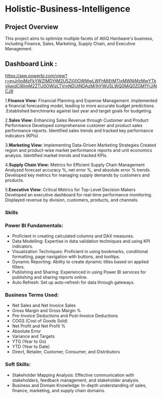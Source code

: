 # Holistic-Business-Intelligence
## Project Overview
This project aims to optimize multiple facets of AtliQ Hardware's business, including Finance, Sales, Marketing, Supply Chain, and Executive Management.

## Dashboard Link :
https://app.powerbi.com/view?r=eyJrIjoiMzFkYWZlMDYtM2U5Zi00OWMwLWFhMjEtMTIxMWNjMzMwYTkyIiwidCI6ImM2ZTU0OWIzLTVmNDUtNDAzMi1hYWU5LWQ0MjQ0ZGM1YjJjNCJ9


1.**Finance View:** Financial Planning and Expense Management
.Implemented a financial forecasting model, leading to more accurate budget predictions.
.Established benchmarks against last year and target goals for budgeting.

2.**Sales View:** Enhancing Sales Revenue through Customer and Product Performance
Developed comprehensive customer and product sales performance reports.
Identified sales trends and tracked key performance indicators (KPIs).

3.**Marketing View:** Implementing Data-Driven Marketing Strategies
Created region and product-wise market performance reports and unit economics analysis.
Identified market trends and tracked KPIs.

4.**Supply Chain View:** Metrics for Efficient Supply Chain Management
Analyzed forecast accuracy %, net error %, and absolute error % trends.
Developed key metrics for managing supply demands by customers and products.

5.**Executive View:** Critical Metrics for Top-Level Decision Makers
Developed an executive dashboard for real-time performance monitoring.
Displayed revenue by division, customers, products, and channels.

### Skills
### Power BI Fundamentals: 
- Proficient in creating calculated columns and DAX measures.
- Data Modelling: Expertise in data validation techniques and using KPI indicators.
- Visualization Techniques: Proficient in using bookmarks, conditional formatting, page navigation with buttons, and tooltips.
- Dynamic Reporting: Ability to create dynamic titles based on applied filters.
- Publishing and Sharing: Experienced in using Power BI services for publishing and sharing reports online.
- Auto Refresh: Set up auto-refresh for data through gateways.

### Business Terms Used:
- Net Sales and Net Invoice Sales
- Gross Margin and Gross Margin %
- Pre-Invoice Deductions and Post-Invoice Deductions
- COGS (Cost of Goods Sold)
- Net Profit and Net Profit %
- Absolute Error
- Variance and Targets
- YTG (Year to Go)
- YTD (Year to Date)
- Direct, Retailer, Customer, Consumer, and Distributors
### Soft Skills:
- Stakeholder Mapping Analysis: Effective communication with stakeholders, feedback management, and stakeholder analysis.
- Business and Domain Knowledge: In-depth understanding of sales, finance, marketing, and supply chain domains.
 
